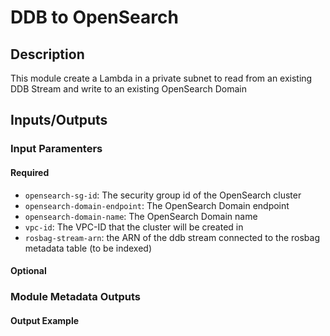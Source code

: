# DDB to OpenSearch


## Description

This module create a Lambda in a private subnet to read from an existing DDB Stream and write to 
an existing OpenSearch Domain

## Inputs/Outputs

### Input Paramenters

#### Required

- `opensearch-sg-id`: The security group id of the OpenSearch cluster
- `opensearch-domain-endpoint`: The OpenSearch Domain endpoint
- `opensearch-domain-name`: The OpenSearch Domain name
- `vpc-id`: The VPC-ID that the cluster will be created in
- `rosbag-stream-arn`: the ARN of the ddb stream connected to the rosbag metadata table (to be indexed)

#### Optional

### Module Metadata Outputs

#### Output Example
